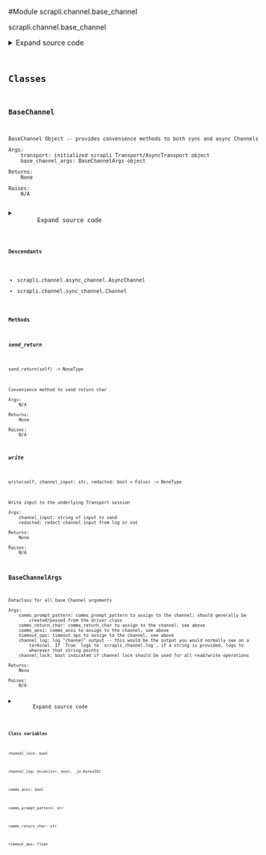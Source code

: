 <link rel="preload stylesheet" as="style" href="https://cdnjs.cloudflare.com/ajax/libs/10up-sanitize.css/11.0.1/sanitize.min.css" integrity="sha256-PK9q560IAAa6WVRRh76LtCaI8pjTJ2z11v0miyNNjrs=" crossorigin>
<link rel="preload stylesheet" as="style" href="https://cdnjs.cloudflare.com/ajax/libs/10up-sanitize.css/11.0.1/typography.min.css" integrity="sha256-7l/o7C8jubJiy74VsKTidCy1yBkRtiUGbVkYBylBqUg=" crossorigin>
<link rel="stylesheet preload" as="style" href="https://cdnjs.cloudflare.com/ajax/libs/highlight.js/10.1.1/styles/github.min.css" crossorigin>
<script defer src="https://cdnjs.cloudflare.com/ajax/libs/highlight.js/10.1.1/highlight.min.js" integrity="sha256-Uv3H6lx7dJmRfRvH8TH6kJD1TSK1aFcwgx+mdg3epi8=" crossorigin></script>
<script>window.addEventListener('DOMContentLoaded', () => hljs.initHighlighting())</script>















#Module scrapli.channel.base_channel

scrapli.channel.base_channel

<details class="source">
    <summary>
        <span>Expand source code</span>
    </summary>
    <pre>
        <code class="python">
"""scrapli.channel.base_channel"""
import re
from dataclasses import dataclass
from functools import lru_cache
from io import BytesIO
from typing import BinaryIO, List, Optional, Pattern, Tuple, Union

from scrapli.exceptions import ScrapliAuthenticationFailed, ScrapliTypeError
from scrapli.logging import get_instance_logger
from scrapli.transport.base import AsyncTransport, Transport


@dataclass()
class BaseChannelArgs:
    """
    Dataclass for all base Channel arguments

    Args:
        comms_prompt_pattern: comms_prompt_pattern to assign to the channel; should generally be
            created/passed from the driver class
        comms_return_char: comms_return_char to assign to the channel, see above
        comms_ansi: comms_ansi to assign to the channel, see above
        timeout_ops: timeout_ops to assign to the channel, see above
        channel_log: log "channel" output -- this would be the output you would normally see on a
            terminal. If `True` logs to `scrapli_channel.log`, if a string is provided, logs to
            wherever that string points
        channel_lock: bool indicated if channel lock should be used for all read/write operations

    Returns:
        None

    Raises:
        N/A

    """

    comms_prompt_pattern: str = r"^[a-z0-9.\-@()/:]{1,32}[#>$]$"
    comms_return_char: str = "\n"
    comms_ansi: bool = False
    timeout_ops: float = 30.0
    channel_log: Union[str, bool, BytesIO] = False
    channel_lock: bool = False


class BaseChannel:
    def __init__(
        self,
        transport: Union[AsyncTransport, Transport],
        base_channel_args: BaseChannelArgs,
    ):
        """
        BaseChannel Object -- provides convenience methods to both sync and async Channels

        Args:
            transport: initialized scrapli Transport/AsyncTransport object
            base_channel_args: BaseChannelArgs object

        Returns:
            None

        Raises:
            N/A

        """
        self.transport = transport
        self._base_channel_args = base_channel_args

        self.logger = get_instance_logger(
            instance_name="scrapli.channel",
            host=self.transport._base_transport_args.host,
            port=self.transport._base_transport_args.port,
            uid=self.transport._base_transport_args.logging_uid,
        )

        self.channel_log: Optional[BinaryIO] = None
        if self._base_channel_args.channel_log:
            if isinstance(self._base_channel_args.channel_log, BytesIO):
                self.channel_log = self._base_channel_args.channel_log
            else:
                channel_log_destination = "scrapli_channel.log"
                if isinstance(self._base_channel_args.channel_log, str):
                    channel_log_destination = self._base_channel_args.channel_log
                self.logger.info(
                    f"channel log enabled, logging channel output to '{channel_log_destination}'"
                )
                self.channel_log = open(channel_log_destination, "wb")

    def write(self, channel_input: str, redacted: bool = False) -> None:
        """
        Write input to the underlying Transport session

        Args:
            channel_input: string of input to send
            redacted: redact channel input from log or not

        Returns:
            None

        Raises:
            N/A

        """
        log_output = "REDACTED" if redacted else repr(channel_input)
        self.logger.debug(f"write: {log_output}")

        self.transport.write(channel_input=channel_input.encode())

    def send_return(self) -> None:
        """
        Convenience method to send return char

        Args:
            N/A

        Returns:
            None

        Raises:
            N/A

        """
        self.write(channel_input=self._base_channel_args.comms_return_char)

    @staticmethod
    def _join_and_compile(channel_outputs: Optional[List[bytes]]) -> Pattern[bytes]:
        """
        Convenience method for read_until_prompt_or_time to join channel inputs into a regex pattern

        Args:
            channel_outputs: list of bytes channel inputs to join into a regex pattern

        Returns:
            Pattern: joined regex pattern or an empty pattern (empty bytes)

        Raises:
            N/A

        """
        regex_channel_outputs = b""
        if channel_outputs:
            regex_channel_outputs = b"|".join(
                [b"(" + channel_output + b")" for channel_output in channel_outputs]
            )
        regex_channel_outputs_pattern = re.compile(pattern=regex_channel_outputs, flags=re.I | re.M)

        return regex_channel_outputs_pattern

    def _ssh_message_handler(self, output: bytes) -> None:  # noqa: C901
        """
        Parse EOF messages from _pty_authenticate and create log/stack exception message

        Args:
            output: bytes output from _pty_authenticate

        Returns:
            N/A  # noqa: DAR202

        Raises:
            ScrapliAuthenticationFailed: if any errors are read in the output

        """
        msg = ""
        if b"host key verification failed" in output.lower():
            msg = "Host key verification failed"
        elif b"operation timed out" in output.lower() or b"connection timed out" in output.lower():
            msg = "Timed out connecting to host"
        elif b"no route to host" in output.lower():
            msg = "No route to host"
        elif b"no matching key exchange" in output.lower():
            msg = "No matching key exchange found for host"
            key_exchange_pattern = re.compile(
                pattern=rb"their offer: ([a-z0-9\-,]*)", flags=re.M | re.I
            )
            offered_key_exchanges_match = re.search(pattern=key_exchange_pattern, string=output)
            if offered_key_exchanges_match:
                offered_key_exchanges = offered_key_exchanges_match.group(1).decode()
                msg += f", their offer: {offered_key_exchanges}"
        elif b"no matching cipher" in output.lower():
            msg = "No matching cipher found for host"
            ciphers_pattern = re.compile(pattern=rb"their offer: ([a-z0-9\-,]*)", flags=re.M | re.I)
            offered_ciphers_match = re.search(pattern=ciphers_pattern, string=output)
            if offered_ciphers_match:
                offered_ciphers = offered_ciphers_match.group(1).decode()
                msg += f", their offer: {offered_ciphers}"
        elif b"bad configuration" in output.lower():
            msg = "Bad SSH configuration option(s) for host"
            configuration_pattern = re.compile(
                pattern=rb"bad configuration option: ([a-z0-9\+\=,]*)", flags=re.M | re.I
            )
            configuration_issue_match = re.search(pattern=configuration_pattern, string=output)
            if configuration_issue_match:
                configuration_issues = configuration_issue_match.group(1).decode()
                msg += f", bad option(s): {configuration_issues}"
        elif b"WARNING: UNPROTECTED PRIVATE KEY FILE!" in output:
            msg = "Permissions for private key are too open, authentication failed!"
        elif b"could not resolve hostname" in output.lower():
            msg = "Could not resolve address for host"
        if msg:
            self.logger.critical(msg)
            raise ScrapliAuthenticationFailed(msg)

    @staticmethod
    @lru_cache()
    def _get_prompt_pattern(class_pattern: str, pattern: Optional[str] = None) -> Pattern[bytes]:
        """
        Return compiled prompt pattern

        Given a potential prompt and the Channel class' prompt, return compiled prompt pattern

        Args:
            class_pattern: comms_prompt_pattern from the class itself; must be passed so that the
                arguments are recognized in lru cache; this way if a user changes the pattern during
                normal scrapli operations the lru cache can "notice" the pattern changed!
            pattern: optional regex pattern to compile, if not provided we use the class' pattern

        Returns:
            pattern: compiled regex pattern to use to search for a prompt in output data

        Raises:
            N/A

        """
        if not pattern:
            return re.compile(class_pattern.encode(), flags=re.M | re.I)

        bytes_pattern = pattern.encode()
        if bytes_pattern.startswith(b"^") and bytes_pattern.endswith(b"$"):
            return re.compile(bytes_pattern, flags=re.M | re.I)
        return re.compile(re.escape(bytes_pattern))

    def _process_output(self, buf: bytes, strip_prompt: bool) -> bytes:
        """
        Process output received form the device

        Remove inputs and prompts if desired

        Args:
            buf: bytes output from the device
            strip_prompt: True/False strip the prompt from the device output

        Returns:
            bytes: cleaned up byte string

        Raises:
            N/A

        """
        buf = b"\n".join([line.rstrip() for line in buf.splitlines()])

        if strip_prompt:
            prompt_pattern = self._get_prompt_pattern(
                class_pattern=self._base_channel_args.comms_prompt_pattern
            )
            buf = re.sub(pattern=prompt_pattern, repl=b"", string=buf)

        buf = buf.lstrip(self._base_channel_args.comms_return_char.encode()).rstrip()
        return buf

    @staticmethod
    def _strip_ansi(buf: bytes) -> bytes:
        """
        Strip ansi characters from output

        Args:
            buf: bytes from previous reads if needed

        Returns:
            bytes: bytes output read from channel with ansi characters removed

        Raises:
            N/A

        """
        ansi_escape_pattern = re.compile(rb"\x1b(\[.*?[@-~]|\].*?(\x07|\x1b\\))")
        buf = re.sub(pattern=ansi_escape_pattern, repl=b"", string=buf)
        return buf

    @staticmethod
    def _pre_send_input(channel_input: str) -> None:
        """
        Handle pre "send_input" tasks for consistency between sync/async versions

        Args:
            channel_input: string input to send to channel

        Returns:
            bytes: current channel buffer

        Raises:
            ScrapliTypeError: if input is anything but a string

        """
        if not isinstance(channel_input, str):
            raise ScrapliTypeError(
                f"`send_input` expects a single string, got {type(channel_input)}."
            )

    @staticmethod
    def _pre_send_inputs_interact(interact_events: List[Tuple[str, str, Optional[bool]]]) -> None:
        """
        Handle pre "send_inputs_interact" tasks for consistency between sync/async versions

        Args:
            interact_events: interact events passed to `send_inputs_interact`

        Returns:
            None

        Raises:
            ScrapliTypeError: if input is anything but a string

        """
        if not isinstance(interact_events, list):
            raise ScrapliTypeError(f"`interact_events` expects a List, got {type(interact_events)}")
        </code>
    </pre>
</details>




## Classes

### BaseChannel


```text
BaseChannel Object -- provides convenience methods to both sync and async Channels

Args:
    transport: initialized scrapli Transport/AsyncTransport object
    base_channel_args: BaseChannelArgs object

Returns:
    None

Raises:
    N/A
```

<details class="source">
    <summary>
        <span>Expand source code</span>
    </summary>
    <pre>
        <code class="python">
class BaseChannel:
    def __init__(
        self,
        transport: Union[AsyncTransport, Transport],
        base_channel_args: BaseChannelArgs,
    ):
        """
        BaseChannel Object -- provides convenience methods to both sync and async Channels

        Args:
            transport: initialized scrapli Transport/AsyncTransport object
            base_channel_args: BaseChannelArgs object

        Returns:
            None

        Raises:
            N/A

        """
        self.transport = transport
        self._base_channel_args = base_channel_args

        self.logger = get_instance_logger(
            instance_name="scrapli.channel",
            host=self.transport._base_transport_args.host,
            port=self.transport._base_transport_args.port,
            uid=self.transport._base_transport_args.logging_uid,
        )

        self.channel_log: Optional[BinaryIO] = None
        if self._base_channel_args.channel_log:
            if isinstance(self._base_channel_args.channel_log, BytesIO):
                self.channel_log = self._base_channel_args.channel_log
            else:
                channel_log_destination = "scrapli_channel.log"
                if isinstance(self._base_channel_args.channel_log, str):
                    channel_log_destination = self._base_channel_args.channel_log
                self.logger.info(
                    f"channel log enabled, logging channel output to '{channel_log_destination}'"
                )
                self.channel_log = open(channel_log_destination, "wb")

    def write(self, channel_input: str, redacted: bool = False) -> None:
        """
        Write input to the underlying Transport session

        Args:
            channel_input: string of input to send
            redacted: redact channel input from log or not

        Returns:
            None

        Raises:
            N/A

        """
        log_output = "REDACTED" if redacted else repr(channel_input)
        self.logger.debug(f"write: {log_output}")

        self.transport.write(channel_input=channel_input.encode())

    def send_return(self) -> None:
        """
        Convenience method to send return char

        Args:
            N/A

        Returns:
            None

        Raises:
            N/A

        """
        self.write(channel_input=self._base_channel_args.comms_return_char)

    @staticmethod
    def _join_and_compile(channel_outputs: Optional[List[bytes]]) -> Pattern[bytes]:
        """
        Convenience method for read_until_prompt_or_time to join channel inputs into a regex pattern

        Args:
            channel_outputs: list of bytes channel inputs to join into a regex pattern

        Returns:
            Pattern: joined regex pattern or an empty pattern (empty bytes)

        Raises:
            N/A

        """
        regex_channel_outputs = b""
        if channel_outputs:
            regex_channel_outputs = b"|".join(
                [b"(" + channel_output + b")" for channel_output in channel_outputs]
            )
        regex_channel_outputs_pattern = re.compile(pattern=regex_channel_outputs, flags=re.I | re.M)

        return regex_channel_outputs_pattern

    def _ssh_message_handler(self, output: bytes) -> None:  # noqa: C901
        """
        Parse EOF messages from _pty_authenticate and create log/stack exception message

        Args:
            output: bytes output from _pty_authenticate

        Returns:
            N/A  # noqa: DAR202

        Raises:
            ScrapliAuthenticationFailed: if any errors are read in the output

        """
        msg = ""
        if b"host key verification failed" in output.lower():
            msg = "Host key verification failed"
        elif b"operation timed out" in output.lower() or b"connection timed out" in output.lower():
            msg = "Timed out connecting to host"
        elif b"no route to host" in output.lower():
            msg = "No route to host"
        elif b"no matching key exchange" in output.lower():
            msg = "No matching key exchange found for host"
            key_exchange_pattern = re.compile(
                pattern=rb"their offer: ([a-z0-9\-,]*)", flags=re.M | re.I
            )
            offered_key_exchanges_match = re.search(pattern=key_exchange_pattern, string=output)
            if offered_key_exchanges_match:
                offered_key_exchanges = offered_key_exchanges_match.group(1).decode()
                msg += f", their offer: {offered_key_exchanges}"
        elif b"no matching cipher" in output.lower():
            msg = "No matching cipher found for host"
            ciphers_pattern = re.compile(pattern=rb"their offer: ([a-z0-9\-,]*)", flags=re.M | re.I)
            offered_ciphers_match = re.search(pattern=ciphers_pattern, string=output)
            if offered_ciphers_match:
                offered_ciphers = offered_ciphers_match.group(1).decode()
                msg += f", their offer: {offered_ciphers}"
        elif b"bad configuration" in output.lower():
            msg = "Bad SSH configuration option(s) for host"
            configuration_pattern = re.compile(
                pattern=rb"bad configuration option: ([a-z0-9\+\=,]*)", flags=re.M | re.I
            )
            configuration_issue_match = re.search(pattern=configuration_pattern, string=output)
            if configuration_issue_match:
                configuration_issues = configuration_issue_match.group(1).decode()
                msg += f", bad option(s): {configuration_issues}"
        elif b"WARNING: UNPROTECTED PRIVATE KEY FILE!" in output:
            msg = "Permissions for private key are too open, authentication failed!"
        elif b"could not resolve hostname" in output.lower():
            msg = "Could not resolve address for host"
        if msg:
            self.logger.critical(msg)
            raise ScrapliAuthenticationFailed(msg)

    @staticmethod
    @lru_cache()
    def _get_prompt_pattern(class_pattern: str, pattern: Optional[str] = None) -> Pattern[bytes]:
        """
        Return compiled prompt pattern

        Given a potential prompt and the Channel class' prompt, return compiled prompt pattern

        Args:
            class_pattern: comms_prompt_pattern from the class itself; must be passed so that the
                arguments are recognized in lru cache; this way if a user changes the pattern during
                normal scrapli operations the lru cache can "notice" the pattern changed!
            pattern: optional regex pattern to compile, if not provided we use the class' pattern

        Returns:
            pattern: compiled regex pattern to use to search for a prompt in output data

        Raises:
            N/A

        """
        if not pattern:
            return re.compile(class_pattern.encode(), flags=re.M | re.I)

        bytes_pattern = pattern.encode()
        if bytes_pattern.startswith(b"^") and bytes_pattern.endswith(b"$"):
            return re.compile(bytes_pattern, flags=re.M | re.I)
        return re.compile(re.escape(bytes_pattern))

    def _process_output(self, buf: bytes, strip_prompt: bool) -> bytes:
        """
        Process output received form the device

        Remove inputs and prompts if desired

        Args:
            buf: bytes output from the device
            strip_prompt: True/False strip the prompt from the device output

        Returns:
            bytes: cleaned up byte string

        Raises:
            N/A

        """
        buf = b"\n".join([line.rstrip() for line in buf.splitlines()])

        if strip_prompt:
            prompt_pattern = self._get_prompt_pattern(
                class_pattern=self._base_channel_args.comms_prompt_pattern
            )
            buf = re.sub(pattern=prompt_pattern, repl=b"", string=buf)

        buf = buf.lstrip(self._base_channel_args.comms_return_char.encode()).rstrip()
        return buf

    @staticmethod
    def _strip_ansi(buf: bytes) -> bytes:
        """
        Strip ansi characters from output

        Args:
            buf: bytes from previous reads if needed

        Returns:
            bytes: bytes output read from channel with ansi characters removed

        Raises:
            N/A

        """
        ansi_escape_pattern = re.compile(rb"\x1b(\[.*?[@-~]|\].*?(\x07|\x1b\\))")
        buf = re.sub(pattern=ansi_escape_pattern, repl=b"", string=buf)
        return buf

    @staticmethod
    def _pre_send_input(channel_input: str) -> None:
        """
        Handle pre "send_input" tasks for consistency between sync/async versions

        Args:
            channel_input: string input to send to channel

        Returns:
            bytes: current channel buffer

        Raises:
            ScrapliTypeError: if input is anything but a string

        """
        if not isinstance(channel_input, str):
            raise ScrapliTypeError(
                f"`send_input` expects a single string, got {type(channel_input)}."
            )

    @staticmethod
    def _pre_send_inputs_interact(interact_events: List[Tuple[str, str, Optional[bool]]]) -> None:
        """
        Handle pre "send_inputs_interact" tasks for consistency between sync/async versions

        Args:
            interact_events: interact events passed to `send_inputs_interact`

        Returns:
            None

        Raises:
            ScrapliTypeError: if input is anything but a string

        """
        if not isinstance(interact_events, list):
            raise ScrapliTypeError(f"`interact_events` expects a List, got {type(interact_events)}")
        </code>
    </pre>
</details>


#### Descendants
- scrapli.channel.async_channel.AsyncChannel
- scrapli.channel.sync_channel.Channel
#### Methods

    

##### send_return
`send_return(self) ‑> NoneType`

```text
Convenience method to send return char

Args:
    N/A

Returns:
    None

Raises:
    N/A
```



    

##### write
`write(self, channel_input: str, redacted: bool = False) ‑> NoneType`

```text
Write input to the underlying Transport session

Args:
    channel_input: string of input to send
    redacted: redact channel input from log or not

Returns:
    None

Raises:
    N/A
```





### BaseChannelArgs


```text
Dataclass for all base Channel arguments

Args:
    comms_prompt_pattern: comms_prompt_pattern to assign to the channel; should generally be
        created/passed from the driver class
    comms_return_char: comms_return_char to assign to the channel, see above
    comms_ansi: comms_ansi to assign to the channel, see above
    timeout_ops: timeout_ops to assign to the channel, see above
    channel_log: log "channel" output -- this would be the output you would normally see on a
        terminal. If `True` logs to `scrapli_channel.log`, if a string is provided, logs to
        wherever that string points
    channel_lock: bool indicated if channel lock should be used for all read/write operations

Returns:
    None

Raises:
    N/A
```

<details class="source">
    <summary>
        <span>Expand source code</span>
    </summary>
    <pre>
        <code class="python">
@dataclass()
class BaseChannelArgs:
    """
    Dataclass for all base Channel arguments

    Args:
        comms_prompt_pattern: comms_prompt_pattern to assign to the channel; should generally be
            created/passed from the driver class
        comms_return_char: comms_return_char to assign to the channel, see above
        comms_ansi: comms_ansi to assign to the channel, see above
        timeout_ops: timeout_ops to assign to the channel, see above
        channel_log: log "channel" output -- this would be the output you would normally see on a
            terminal. If `True` logs to `scrapli_channel.log`, if a string is provided, logs to
            wherever that string points
        channel_lock: bool indicated if channel lock should be used for all read/write operations

    Returns:
        None

    Raises:
        N/A

    """

    comms_prompt_pattern: str = r"^[a-z0-9.\-@()/:]{1,32}[#>$]$"
    comms_return_char: str = "\n"
    comms_ansi: bool = False
    timeout_ops: float = 30.0
    channel_log: Union[str, bool, BytesIO] = False
    channel_lock: bool = False
        </code>
    </pre>
</details>


#### Class variables

    
`channel_lock: bool`




    
`channel_log: Union[str, bool, _io.BytesIO]`




    
`comms_ansi: bool`




    
`comms_prompt_pattern: str`




    
`comms_return_char: str`




    
`timeout_ops: float`